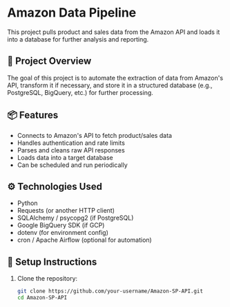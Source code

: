# Amazon Data Pipeline

This project pulls product and sales data from the Amazon API and loads it into a database for further analysis and reporting.

## 🚀 Project Overview

The goal of this project is to automate the extraction of data from Amazon's API, transform it if necessary, and store it in a structured database (e.g., PostgreSQL, BigQuery, etc.) for further processing.

## 📦 Features

- Connects to Amazon's API to fetch product/sales data
- Handles authentication and rate limits
- Parses and cleans raw API responses
- Loads data into a target database
- Can be scheduled and run periodically

## ⚙️ Technologies Used

- Python
- Requests (or another HTTP client)
- SQLAlchemy / psycopg2 (if PostgreSQL)
- Google BigQuery SDK (if GCP)
- dotenv (for environment config)
- cron / Apache Airflow (optional for automation)

## 📝 Setup Instructions

1. Clone the repository:
   ```bash
   git clone https://github.com/your-username/Amazon-SP-API.git
   cd Amazon-SP-API

